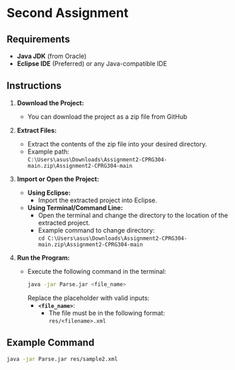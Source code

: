# Second Assignment

## Requirements

- **Java JDK** (from Oracle)
- **Eclipse IDE** (Preferred) or any Java-compatible IDE

## Instructions

1. **Download the Project:**
   - You can download the project as a zip file from GitHub

2. **Extract Files:**
   - Extract the contents of the zip file into your desired directory.
   - Example path:  
     `C:\Users\asus\Downloads\Assignment2-CPRG304-main.zip\Assignment2-CPRG304-main`

3. **Import or Open the Project:**
   - **Using Eclipse:**  
     - Import the extracted project into Eclipse.
   - **Using Terminal/Command Line:**  
     - Open the terminal and change the directory to the location of the extracted project.
     - Example command to change directory:  
       `cd C:\Users\asus\Downloads\Assignment2-CPRG304-main.zip\Assignment2-CPRG304-main`

4. **Run the Program:**
   - Execute the following command in the terminal:
     ```bash
     java -jar Parse.jar <file_name>
     ```
     Replace the placeholder with valid inputs:
     - **`<file_name>`**:  
       - The file must be in the following format:  
         `res/<filename>.xml`
         
## Example Command

```bash
java -jar Parse.jar res/sample2.xml
